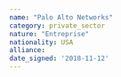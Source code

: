 ```yaml
---
name: "Palo Alto Networks"
category: private_sector
nature: "Entreprise"
nationality: USA
alliance: 
date_signed: '2018-11-12'
---
```

    